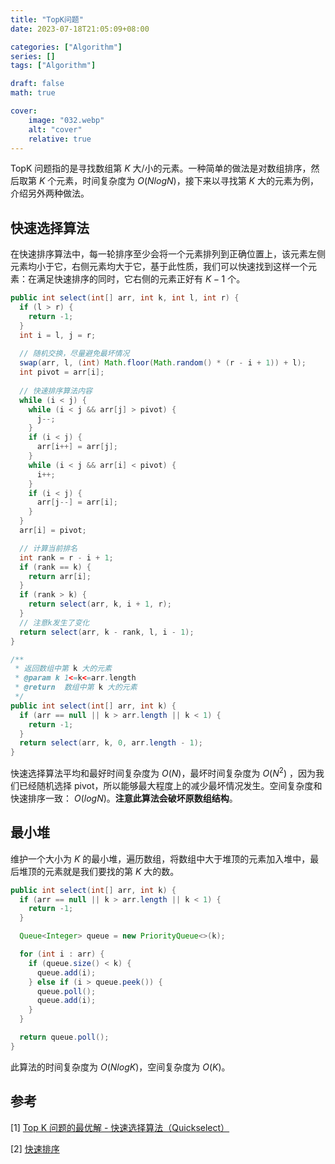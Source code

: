 ```yaml
---
title: "TopK问题"
date: 2023-07-18T21:05:09+08:00

categories: ["Algorithm"]
series: []
tags: ["Algorithm"]

draft: false
math: true

cover:
    image: "032.webp"
    alt: "cover"
    relative: true
---
```


TopK 问题指的是寻找数组第 $K$ 大/小的元素。一种简单的做法是对数组排序，然后取第 $K$ 个元素，时间复杂度为 $O(NlogN)$，接下来以寻找第 $K$ 大的元素为例，介绍另外两种做法。

## 快速选择算法

在快速排序算法中，每一轮排序至少会将一个元素排列到正确位置上，该元素左侧元素均小于它，右侧元素均大于它，基于此性质，我们可以快速找到这样一个元素：在满足快速排序的同时，它右侧的元素正好有 $K - 1$ 个。

```java
public int select(int[] arr, int k, int l, int r) {
  if (l > r) {
    return -1;
  }
  int i = l, j = r;
  
  // 随机交换，尽量避免最坏情况
  swap(arr, l, (int) Math.floor(Math.random() * (r - i + 1)) + l);
  int pivot = arr[i];
  
  // 快速排序算法内容
  while (i < j) {
    while (i < j && arr[j] > pivot) {
      j--;
    }
    if (i < j) {
      arr[i++] = arr[j];
    }
    while (i < j && arr[i] < pivot) {
      i++;
    }
    if (i < j) {
      arr[j--] = arr[i];
    }
  }
  arr[i] = pivot;

  // 计算当前排名
  int rank = r - i + 1;
  if (rank == k) {
    return arr[i];
  }
  if (rank > k) {
    return select(arr, k, i + 1, r);
  }
  // 注意k发生了变化
  return select(arr, k - rank, l, i - 1);
}

/**
 * 返回数组中第 k 大的元素
 * @param k 1<=k<=arr.length
 * @return  数组中第 k 大的元素
 */
public int select(int[] arr, int k) {
  if (arr == null || k > arr.length || k < 1) {
    return -1;
  }
  return select(arr, k, 0, arr.length - 1);
}
```

快速选择算法平均和最好时间复杂度为 $O(N)$，最坏时间复杂度为 $O(N^2)$ ，因为我们已经随机选择 pivot，所以能够最大程度上的减少最坏情况发生。空间复杂度和快速排序一致： $O(logN)$。**注意此算法会破坏原数组结构**。

## 最小堆

维护一个大小为 $K$ 的最小堆，遍历数组，将数组中大于堆顶的元素加入堆中，最后堆顶的元素就是我们要找的第 $K$ 大的数。

```java
public int select(int[] arr, int k) {
  if (arr == null || k > arr.length || k < 1) {
    return -1;
  }

  Queue<Integer> queue = new PriorityQueue<>(k);

  for (int i : arr) {
    if (queue.size() < k) {
      queue.add(i);
    } else if (i > queue.peek()) {
      queue.poll();
      queue.add(i);
    }
  }

  return queue.poll();
}
```

此算法的时间复杂度为 $O(NlogK)$，空间复杂度为 $O(K)$。

## 参考

[1] [Top K 问题的最优解 - 快速选择算法（Quickselect）](https://zhuanlan.zhihu.com/p/64627590) 

[2] [快速排序](https://www.cnblogs.com/skywang12345/p/3596746.html) 
